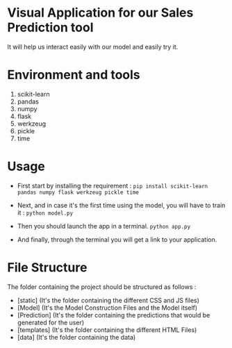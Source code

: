 # Visual Application for our Sales Prediction tool
It will help us interact easily with our model and easily try it.


# Environment and tools
1. scikit-learn
2. pandas
3. numpy
4. flask
5. werkzeug
6. pickle
7. time

# Usage

* First start by installing the requirement :
`pip install scikit-learn pandas numpy flask werkzeug pickle time`

* Next, and in case it's the first time using the model, you will have to train it :
`python model.py`

* Then you should launch the app in a terminal.
`python app.py`

* And finally, through the terminal you will get a link to your application.


# File Structure

The folder containing the project should be structured as follows :

* [static] (It's the folder containing the different CSS and JS files)
* [Model] (It's the Model Construction Files and the Model itself)
* [Prediction] (It's the folder containing the predictions that would be generated for the user)
* [templates] (It's the folder containing the different HTML Files)
* [data] (It's the folder containing the data)
